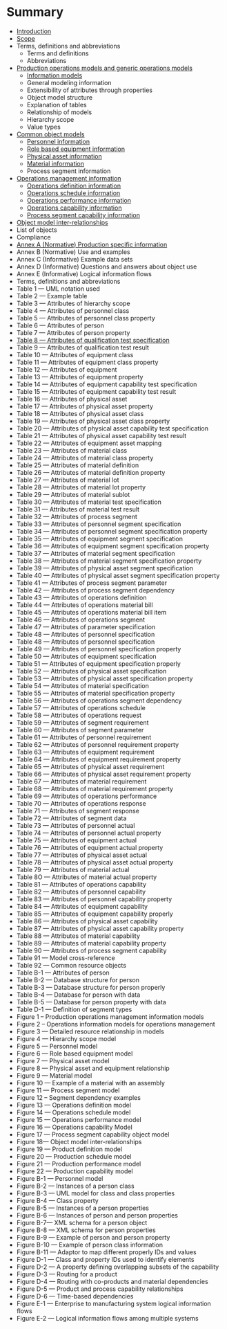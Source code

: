 # Summary

* [Introduction](README.md)
* [Scope](1-scope.md)
* Terms, definitions and abbreviations
    * Terms and definitions
    * Abbreviations
* [Production operations models and generic operations models](operations-management-information.md)
    * [Information models](information-models.md)
    * General modeling information
    * Extensibility of attributes through properties
    * Object model structure
    * Explanation of tables
    * Relationship of models
    * Hierarchy scope
    * Value types
* [Common object models](common-object-models.md)
    * [Personnel information](personnel-information.md)
    * [Role based equipment information](role-based-equipment-information.md)
    * [Physical asset information](physical-asset-information.md)
    * [Material information](material-information.md)
    * Process segment information
* [Operations management information](production-operations-models-and-generic-operations-models.md)
    * [Operations definition information](operations-definition-information.md)
    * [Operations schedule information](operations-schedule-information.md)
    * [Operations performance information](operations-performance-information.md)
    * [Operations capability information](operations-capability-information.md)
    * [Process segment capability information](process-segment-capability-information.md)
* [Object model inter-relationships](object-model-inter-relationships.md)
* List of objects
* Compliance
* [Annex A \(Normative\) Production specific information](annex-a-normative-production-specific-information.md)
* Annex B \(Normative\) Use and examples
* Annex C \(Informative\) Example data sets
* Annex D \(Informative\) Questions and answers about object use
* Annex E \(Informative\) Logical information flows
* Terms, definitions and abbreviations
* Table 1 — UML notation used
* Table 2 — Example table
* Table 3 — Attributes of hierarchy scope
* Table 4 — Attributes of personnel class
* Table 5 — Attributes of personnel class property
* Table 6 — Attributes of person
* Table 7 — Attributes of person property
* [Table 8 — Attributes of qualification test specification](table-b-—-attributes-of-qualification-test-specification.md)
* Table 9 — Attributes of qualification test result
* Table 10 — Attributes of equipment class
* Table 11 — Attributes of equipment class property
* Table 12 — Attributes of equipment
* Table 13 — Attributes of equipment property
* Table 14 — Attributes of equipment capability test specification
* Table 15 — Attributes of equipment capability test result
* Table 16 — Attributes of physical asset
* Table 17 — Attributes of physical asset property
* Table 18 — Attributes of physical asset class
* Table 19 — Attributes of physical asset class property
* Table 20 — Attributes of physical asset capability test specification
* Table 21 — Attributes of physical asset capability test result
* Table 22 — Attributes of equipment asset mapping
* Table 23 — Attributes of material class
* Table 24 — Attributes of material class property
* Table 25 — Attributes of material definition
* Table 26 — Attributes of material definition property
* Table 27 — Attributes of material lot
* Table 28 — Attributes of material lot property
* Table 29 — Attributes of material sublot
* Table 30 — Attributes of material test specification
* Table 31 — Attributes of material test result
* Table 32 — Attributes of process segment
* Table 33 — Attributes of personnel segment specification
* Table 34 — Attributes of personnel segment specification property
* Table 35 — Attributes of equipment segment specification
* Table 36 — Attributes of equipment segment specification property
* Table 37 — Attributes of material segment specification
* Table 38 — Attributes of material segment specification property
* Table 39 — Attributes of physical asset segment specification
* Table 40 — Attributes of physical asset segment specification property
* Table 41 — Attributes of process segment parameter
* Table 42 — Attributes of process segment dependency
* Table 43 — Attributes of operations definition
* Table 44 — Attributes of operations material bill
* Table 45 — Attributes of operations material bill item
* Table 46 — Attributes of operations segment
* Table 47 — Attributes of parameter specification
* Table 48 — Attributes of personnel specification
* Table 48 — Attributes of personnel specification
* Table 49 — Attributes of personnel specification property
* Table 50 — Attributes of equipment specification
* Table 51 — Attributes of equipment specification properly
* Table 52 — Attributes of physical asset specification
* Table 53 — Attributes of physical asset specification property
* Table 54 — Attributes of material specification
* Table 55 — Attributes of material specification property
* Table 56 — Attributes of operations segment dependency
* Table 57 — Attributes of operations schedule
* Table 58 — Attributes of operations request
* Table 59 — Attributes of segment requirement
* Table 60 — Attributes of segment parameter
* Table 61 — Attributes of personnel requirement
* Table 62 — Attributes of personnel requirement property
* Table 63 — Attributes of equipment requirement
* Table 64 — Attributes of equipment requirement property
* Table 65 — Attributes of physical asset requirement
* Table 66 — Attributes of physical asset requirement property
* Table 67 — Attributes of material requirement
* Table 68 — Attributes of material requirement property
* Table 69 — Attributes of operations performance
* Table 70 — Attributes of operations response
* Table 71 — Attributes of segment response
* Table 72 — Attributes of segment data
* Table 73 — Attributes of personnel actual
* Table 74 — Attributes of personnel actual property
* Table 75 — Attributes of equipment actual
* Table 76 — Attributes of equipment actual property
* Table 77 — Attributes of physical asset actual
* Table 78 — Attributes of physical asset actual property
* Table 79 — Attributes of material actual
* Table 8O — Attributes of material actual property
* Table 81 — Attributes of operations capability
* Table 82 — Attributes of personnel capability
* Table 83 — Attributes of personnel capability property
* Table 84 — Attributes of equipment capability
* Table 85 — Attributes of equipment capability properly
* Table 86 — Attributes of physical asset capability
* Table 87 — Attributes of physical asset capability property
* Table 88 — Attributes of material capability
* Table 89 — Attributes of material capability property
* Table 90 — Attributes of process segment capability
* Table 91 — Model cross-reference
* Table 92 — Common resource objects
* Table B-1 — Attributes of person
* Table B-2 — Database structure for person
* Table B-3 — Database structure for person properly
* Table B-4 — Database for person with data
* Table B-5 — Database for person property with data
* Table D-1 — Definition of segment types
* Figure 1 – Production operations management information models
* Figure 2 – Operations information models for operations management
* Figure 3 — Detailed resource relationship in models
* Figure 4 — Hierarchy scope model
* Figure 5 — Personnel model
* Figure 6 — Role based equipment model
* Figure 7 — Physical asset model
* Figure 8 — Physical asset and equipment relationship
* Figure 9 — Material model
* Figure 10 — Example of a material with an assembly
* Figure 11 — Process segment model
* Figure 12 – Segment dependency examples
* Figure 13 — Operations definition model
* Figure 14 — Operations schedule model
* Figure 15 — Operations performance model
* Figure 16 — Operations capability Model
* Figure 17 — Process segment capability object model
* Figure 18— Object model inter-relationships
* Figure 19 — Product definition model
* Figure 20 — Production schedule model
* Figure 21 — Production performance model
* Figure 22 — Production capability model
* Figure B-1 — Personnel model
* Figure B-2 — Instances of a person class
* Figure B-3 — UML model for class and class properties
* Figure B-4 — Class property
* Figure B-5 — Instances of a person properties
* Figure B-6 — Instances of person and person properties
* Figure B-7— XML schema for a person object
* Figure B-8 — XML schema for person properties
* Figure B-9 — Example of person and person property
* Figure B-10 — Example of person class information
* Figure B-11 — Adaptor to map different properly IDs and values
* Figure D-1 — Class and property IDs used to identify elements
* Figure D-2 — A property defining overlapping subsets of the capability
* Figure D-3 — Routing for a product
* Figure D-4 — Routing with co-products and material dependencies
* Figure D-5 — Product and process capability relationships
* Figure D-6 — Time-based dependencies
* Figure E-1 — Enterprise to manufacturing system logical information flows
* Figure E-2 — Logical information flows among multiple systems

